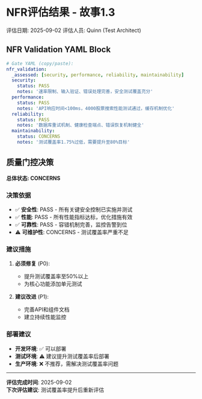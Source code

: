 # NFR评估结果 - 故事1.3

评估日期: 2025-09-02
评估人员: Quinn (Test Architect)

## NFR Validation YAML Block

```yaml
# Gate YAML (copy/paste):
nfr_validation:
  _assessed: [security, performance, reliability, maintainability]
  security:
    status: PASS
    notes: '速率限制、输入验证、错误处理完善，安全测试覆盖充分'
  performance:
    status: PASS
    notes: 'API响应时间<100ms，4000股票搜索性能测试通过，缓存机制优化'
  reliability:
    status: PASS
    notes: '数据库重试机制、健康检查端点、错误恢复机制健全'
  maintainability:
    status: CONCERNS
    notes: '测试覆盖率1.75%过低，需要提升至80%目标'
```

## 质量门控决策

**总体状态: CONCERNS**

### 决策依据

- ✅ **安全性**: PASS - 所有关键安全控制已实施并测试
- ✅ **性能**: PASS - 所有性能指标达标，优化措施有效
- ✅ **可靠性**: PASS - 容错机制完善，监控告警到位
- ⚠️ **可维护性**: CONCERNS - 测试覆盖率严重不足

### 建议措施

1. **必须修复** (P0):
   - 提升测试覆盖率至50%以上
   - 为核心功能添加单元测试

2. **建议改进** (P1):
   - 完善API和组件文档
   - 建立持续性能监控

### 部署建议

- **开发环境**: ✅ 可以部署
- **测试环境**: ⚠️ 建议提升测试覆盖率后部署
- **生产环境**: ❌ 不推荐，需解决测试覆盖率问题

---

**评估完成时间**: 2025-09-02  
**下次评估建议**: 测试覆盖率提升后重新评估